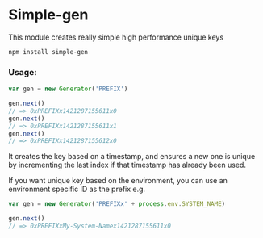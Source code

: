 # Simple-gen

This module creates really simple high performance unique keys

```
npm install simple-gen
```

### Usage:

```javascript
var gen = new Generator('PREFIX')

gen.next()
// => 0xPREFIXx1421287155611x0
gen.next()
// => 0xPREFIXx1421287155611x1
gen.next()
// => 0xPREFIXx1421287155612x0
```

It creates the key based on a timestamp, and ensures a new one is unique by incrementing the last index if that timestamp has already been used.

If you want unique key based on the environment, you can use an environment specific ID as the prefix e.g.
```javascript
var gen = new Generator('PREFIXx' + process.env.SYSTEM_NAME)

gen.next()
// => 0xPREFIXxMy-System-Namex1421287155611x0
```


